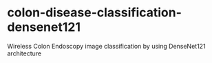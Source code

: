 # colon-disease-classification-densenet121
Wireless Colon Endoscopy image classification by using DenseNet121 architecture
